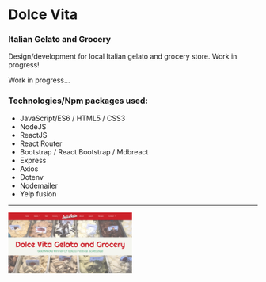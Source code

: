 # Dolce Vita

###  Italian Gelato and Grocery 

Design/development for local Italian gelato and grocery store. Work in progress!

Work in progress...

### Technologies/Npm packages used:

* JavaScript/ES6 / HTML5 / CSS3
* NodeJS
* ReactJS
* React Router
* Bootstrap / React Bootstrap / Mdbreact 
* Express
* Axios 
* Dotenv
* Nodemailer
* Yelp fusion

---

 <img src="/client/public/assets/images/screen-2.jpg" width="250" >
